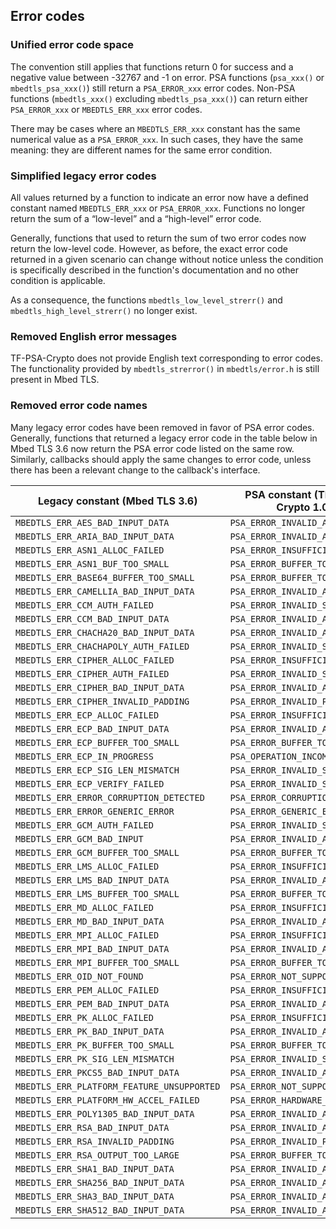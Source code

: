## Error codes

### Unified error code space

The convention still applies that functions return 0 for success and a negative value between -32767 and -1 on error. PSA functions (`psa_xxx()` or `mbedtls_psa_xxx()`) still return a `PSA_ERROR_xxx` error codes. Non-PSA functions (`mbedtls_xxx()` excluding `mbedtls_psa_xxx()`) can return either `PSA_ERROR_xxx` or `MBEDTLS_ERR_xxx` error codes.

There may be cases where an `MBEDTLS_ERR_xxx` constant has the same numerical value as a `PSA_ERROR_xxx`. In such cases, they have the same meaning: they are different names for the same error condition.

### Simplified legacy error codes

All values returned by a function to indicate an error now have a defined constant named `MBEDTLS_ERR_xxx` or `PSA_ERROR_xxx`. Functions no longer return the sum of a “low-level” and a “high-level” error code.

Generally, functions that used to return the sum of two error codes now return the low-level code. However, as before, the exact error code returned in a given scenario can change without notice unless the condition is specifically described in the function's documentation and no other condition is applicable.

As a consequence, the functions `mbedtls_low_level_strerr()` and `mbedtls_high_level_strerr()` no longer exist.

### Removed English error messages

TF-PSA-Crypto does not provide English text corresponding to error codes. The functionality provided by `mbedtls_strerror()` in `mbedtls/error.h` is still present in Mbed TLS.

### Removed error code names

Many legacy error codes have been removed in favor of PSA error codes. Generally, functions that returned a legacy error code in the table below in Mbed TLS 3.6 now return the PSA error code listed on the same row. Similarly, callbacks should apply the same changes to error code, unless there has been a relevant change to the callback's interface.

| Legacy constant (Mbed TLS 3.6)             | PSA constant (TF-PSA-Crypto 1.0) |
|--------------------------------------------|----------------------------------|
| `MBEDTLS_ERR_AES_BAD_INPUT_DATA`           | `PSA_ERROR_INVALID_ARGUMENT`     |
| `MBEDTLS_ERR_ARIA_BAD_INPUT_DATA`          | `PSA_ERROR_INVALID_ARGUMENT`     |
| `MBEDTLS_ERR_ASN1_ALLOC_FAILED`            | `PSA_ERROR_INSUFFICIENT_MEMORY`  |
| `MBEDTLS_ERR_ASN1_BUF_TOO_SMALL`           | `PSA_ERROR_BUFFER_TOO_SMALL`     |
| `MBEDTLS_ERR_BASE64_BUFFER_TOO_SMALL`      | `PSA_ERROR_BUFFER_TOO_SMALL`     |
| `MBEDTLS_ERR_CAMELLIA_BAD_INPUT_DATA`      | `PSA_ERROR_INVALID_ARGUMENT`     |
| `MBEDTLS_ERR_CCM_AUTH_FAILED`              | `PSA_ERROR_INVALID_SIGNATURE`    |
| `MBEDTLS_ERR_CCM_BAD_INPUT_DATA`           | `PSA_ERROR_INVALID_ARGUMENT`     |
| `MBEDTLS_ERR_CHACHA20_BAD_INPUT_DATA`      | `PSA_ERROR_INVALID_ARGUMENT`     |
| `MBEDTLS_ERR_CHACHAPOLY_AUTH_FAILED`       | `PSA_ERROR_INVALID_SIGNATURE`    |
| `MBEDTLS_ERR_CIPHER_ALLOC_FAILED`          | `PSA_ERROR_INSUFFICIENT_MEMORY`  |
| `MBEDTLS_ERR_CIPHER_AUTH_FAILED`           | `PSA_ERROR_INVALID_SIGNATURE`    |
| `MBEDTLS_ERR_CIPHER_BAD_INPUT_DATA`        | `PSA_ERROR_INVALID_ARGUMENT`     |
| `MBEDTLS_ERR_CIPHER_INVALID_PADDING`       | `PSA_ERROR_INVALID_PADDING`      |
| `MBEDTLS_ERR_ECP_ALLOC_FAILED`             | `PSA_ERROR_INSUFFICIENT_MEMORY`  |
| `MBEDTLS_ERR_ECP_BAD_INPUT_DATA`           | `PSA_ERROR_INVALID_ARGUMENT`     |
| `MBEDTLS_ERR_ECP_BUFFER_TOO_SMALL`         | `PSA_ERROR_BUFFER_TOO_SMALL`     |
| `MBEDTLS_ERR_ECP_IN_PROGRESS`              | `PSA_OPERATION_INCOMPLETE`       |
| `MBEDTLS_ERR_ECP_SIG_LEN_MISMATCH`         | `PSA_ERROR_INVALID_SIGNATURE`    |
| `MBEDTLS_ERR_ECP_VERIFY_FAILED`            | `PSA_ERROR_INVALID_SIGNATURE`    |
| `MBEDTLS_ERR_ERROR_CORRUPTION_DETECTED`    | `PSA_ERROR_CORRUPTION_DETECTED`  |
| `MBEDTLS_ERR_ERROR_GENERIC_ERROR`          | `PSA_ERROR_GENERIC_ERROR`        |
| `MBEDTLS_ERR_GCM_AUTH_FAILED`              | `PSA_ERROR_INVALID_SIGNATURE`    |
| `MBEDTLS_ERR_GCM_BAD_INPUT`                | `PSA_ERROR_INVALID_ARGUMENT`     |
| `MBEDTLS_ERR_GCM_BUFFER_TOO_SMALL`         | `PSA_ERROR_BUFFER_TOO_SMALL`     |
| `MBEDTLS_ERR_LMS_ALLOC_FAILED`             | `PSA_ERROR_INSUFFICIENT_MEMORY`  |
| `MBEDTLS_ERR_LMS_BAD_INPUT_DATA`           | `PSA_ERROR_INVALID_ARGUMENT`     |
| `MBEDTLS_ERR_LMS_BUFFER_TOO_SMALL`         | `PSA_ERROR_BUFFER_TOO_SMALL`     |
| `MBEDTLS_ERR_MD_ALLOC_FAILED`              | `PSA_ERROR_INSUFFICIENT_MEMORY`  |
| `MBEDTLS_ERR_MD_BAD_INPUT_DATA`            | `PSA_ERROR_INVALID_ARGUMENT`     |
| `MBEDTLS_ERR_MPI_ALLOC_FAILED`             | `PSA_ERROR_INSUFFICIENT_MEMORY`  |
| `MBEDTLS_ERR_MPI_BAD_INPUT_DATA`           | `PSA_ERROR_INVALID_ARGUMENT`     |
| `MBEDTLS_ERR_MPI_BUFFER_TOO_SMALL`         | `PSA_ERROR_BUFFER_TOO_SMALL`     |
| `MBEDTLS_ERR_OID_NOT_FOUND`                | `PSA_ERROR_NOT_SUPPORTED`        |
| `MBEDTLS_ERR_PEM_ALLOC_FAILED`             | `PSA_ERROR_INSUFFICIENT_MEMORY`  |
| `MBEDTLS_ERR_PEM_BAD_INPUT_DATA`           | `PSA_ERROR_INVALID_ARGUMENT`     |
| `MBEDTLS_ERR_PK_ALLOC_FAILED`              | `PSA_ERROR_INSUFFICIENT_MEMORY`  |
| `MBEDTLS_ERR_PK_BAD_INPUT_DATA`            | `PSA_ERROR_INVALID_ARGUMENT`     |
| `MBEDTLS_ERR_PK_BUFFER_TOO_SMALL`          | `PSA_ERROR_BUFFER_TOO_SMALL`     |
| `MBEDTLS_ERR_PK_SIG_LEN_MISMATCH`          | `PSA_ERROR_INVALID_SIGNATURE`    |
| `MBEDTLS_ERR_PKCS5_BAD_INPUT_DATA`         | `PSA_ERROR_INVALID_ARGUMENT`     |
| `MBEDTLS_ERR_PLATFORM_FEATURE_UNSUPPORTED` | `PSA_ERROR_NOT_SUPPORTED`        |
| `MBEDTLS_ERR_PLATFORM_HW_ACCEL_FAILED`     | `PSA_ERROR_HARDWARE_FAILURE`     |
| `MBEDTLS_ERR_POLY1305_BAD_INPUT_DATA`      | `PSA_ERROR_INVALID_ARGUMENT`     |
| `MBEDTLS_ERR_RSA_BAD_INPUT_DATA`           | `PSA_ERROR_INVALID_ARGUMENT`     |
| `MBEDTLS_ERR_RSA_INVALID_PADDING`          | `PSA_ERROR_INVALID_PADDING`      |
| `MBEDTLS_ERR_RSA_OUTPUT_TOO_LARGE`         | `PSA_ERROR_BUFFER_TOO_SMALL`     |
| `MBEDTLS_ERR_SHA1_BAD_INPUT_DATA`          | `PSA_ERROR_INVALID_ARGUMENT`     |
| `MBEDTLS_ERR_SHA256_BAD_INPUT_DATA`        | `PSA_ERROR_INVALID_ARGUMENT`     |
| `MBEDTLS_ERR_SHA3_BAD_INPUT_DATA`          | `PSA_ERROR_INVALID_ARGUMENT`     |
| `MBEDTLS_ERR_SHA512_BAD_INPUT_DATA`        | `PSA_ERROR_INVALID_ARGUMENT`     |
